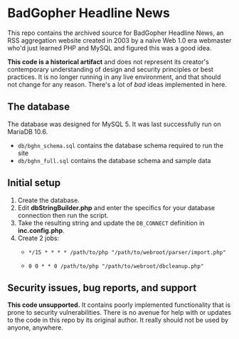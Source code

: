 # BadGopher Headline News
This repo contains the archived source for BadGopher Headline News, an RSS aggregation website created in 2003 by a naïve Web 1.0 era webmaster who'd just learned PHP and MySQL and figured this was a good idea.

**This code is a historical artifact** and does not represent its creator's contemporary understanding of design and security principles or best practices. It is no longer running in any live environment, and that should not change for any reason. There's a lot of _bad_ ideas implemented in here.

## The database
The database was designed for MySQL 5. It was last successfully run on MariaDB 10.6.
- `db/bghn_schema.sql` contains the database schema required to run the site
- `db/bghn_full.sql` contains the database schema and sample data

## Initial setup
1. Create the database.
1. Edit **dbStringBuilder.php** and enter the specifics for your database connection then run the script.
1. Take the resulting string and update the `DB_CONNECT` definition in **inc.config.php**.
1. Create 2 jobs:
   - `*/15 * * * * /path/to/php "/path/to/webroot/parser/import.php"`

   - `0 0 * * 0 /path/to/php "/path/to/webroot/dbcleanup.php"`

## Security issues, bug reports, and support
**This code unsupported.** It contains poorly implemented functionality that is prone to security vulnerabilities. There is no avenue for help with or updates to the code in this repo by its original author. It really should not be used by anyone, anywhere.
